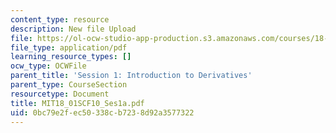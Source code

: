```yaml
---
content_type: resource
description: New file Upload
file: https://ol-ocw-studio-app-production.s3.amazonaws.com/courses/18-01sc-single-variable-calculus-fall-2010/0bc79e2fec50338cb7238d92a3577322_MIT18_01SCF10_Ses1a.pdf
file_type: application/pdf
learning_resource_types: []
ocw_type: OCWFile
parent_title: 'Session 1: Introduction to Derivatives'
parent_type: CourseSection
resourcetype: Document
title: MIT18_01SCF10_Ses1a.pdf
uid: 0bc79e2f-ec50-338c-b723-8d92a3577322
---
```

